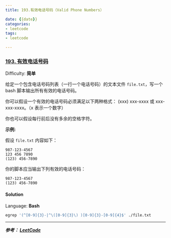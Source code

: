 ```yaml
---
title: 193.有效电话号码（Valid Phone Numbers）

date: {{date}}
categories:
- leetcode
tags:
- leetcode

---
```

### [193\. 有效电话号码](https://leetcode-cn.com/problems/valid-phone-numbers/)

Difficulty: **简单**


给定一个包含电话号码列表（一行一个电话号码）的文本文件 `file.txt`，写一个 bash 脚本输出所有有效的电话号码。

你可以假设一个有效的电话号码必须满足以下两种格式： (xxx) xxx-xxxx 或 xxx-xxx-xxxx。（x 表示一个数字）

你也可以假设每行前后没有多余的空格字符。

**示例:**

假设 `file.txt` 内容如下：

```
987-123-4567
123 456 7890
(123) 456-7890
```

你的脚本应当输出下列有效的电话号码：

```
987-123-4567
(123) 456-7890
```


#### Solution

Language: **Bash**

```bash
​egrep '(^[0-9]{3}-|^\([0-9]{3}\) )[0-9]{3}-[0-9]{4}$' ./file.txt
```

---
***参考：
[LeetCode](https://leetcode-cn.com/problems/valid-phone-numbers/submissions/)***
